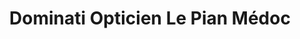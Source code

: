 ---
title: "Dominati Opticien Le Pian Médoc"
url: /le-pian-medoc/dominati-opticien-le-pian-medoc/
shop: opticien
---